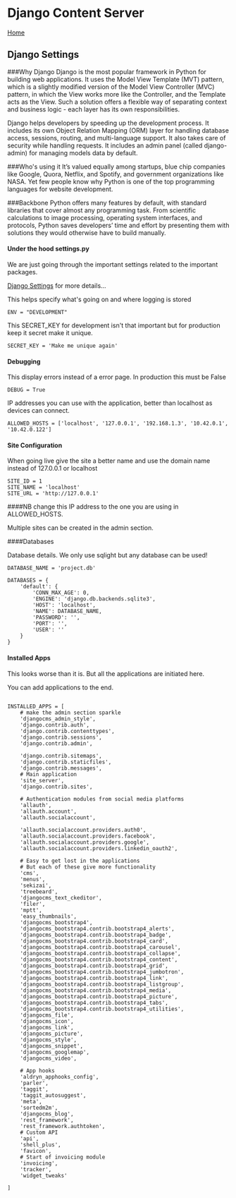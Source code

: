 # Django Content Server

[Home](README.md)

## Django Settings

###Why Django
Django is the most popular framework in Python for building web applications. It uses the Model View Template (MVT) pattern, which is a slightly modified version of the Model View Controller (MVC) pattern, in which the View works more like the Controller, and the Template acts as the View. Such a solution offers a flexible way of separating context and business logic - each layer has its own responsibilities.

Django helps developers by speeding up the development process. It includes its own Object Relation Mapping (ORM) layer for handling database access, sessions, routing, and multi-language support. It also takes care of security while handling requests. It includes an admin panel (called django-admin) for managing models data by default.

###Who's using it
It’s valued equally among startups, blue chip companies like Google, Quora, Netflix, and Spotify, and government organizations like NASA. Yet few people know why Python is one of the top programming languages for website development.

###Backbone
Python offers many features by default, with standard libraries that cover almost any programming task. From scientific calculations to image processing, operating system interfaces, and protocols, Python saves developers’ time and effort by presenting them with solutions they would otherwise have to build manually.


#### Under the hood settings.py

We are just going through the important settings related to the important packages.

[Django Settings](https://docs.djangoproject.com/en/3.1/ref/settings/) for more details...

This helps specify what's going on and where logging is stored

```
ENV = "DEVELOPMENT"
```

This SECRET_KEY for development isn't that important but for production keep it secret make it unique.
```
SECRET_KEY = 'Make me unique again'
```

#### Debugging

This display errors instead of a error page. In production this must be False

```
DEBUG = True
```

IP addresses you can use with the application, better than localhost as devices can connect.

```
ALLOWED_HOSTS = ['localhost', '127.0.0.1', '192.168.1.3', '10.42.0.1', '10.42.0.122']
```

#### Site Configuration

When going live give the site a better name and use the domain name instead of 127.0.0.1 or localhost

```
SITE_ID = 1
SITE_NAME = 'localhost'
SITE_URL = 'http://127.0.0.1'
```

####NB change this IP address to the one you are using in ALLOWED_HOSTS.

Multiple sites can be created in the admin section.

####Databases

Database details. We only use sqlight but any database can be used!

```
DATABASE_NAME = 'project.db'

DATABASES = {
    'default': {
        'CONN_MAX_AGE': 0,
        'ENGINE': 'django.db.backends.sqlite3',
        'HOST': 'localhost',
        'NAME': DATABASE_NAME,
        'PASSWORD': '',
        'PORT': '',
        'USER': ''
    }
}
```

#### Installed Apps

This looks worse than it is. But all the applications are initiated here.

You can add applications to the end.

```

INSTALLED_APPS = [
    # make the admin section sparkle
    'djangocms_admin_style',
    'django.contrib.auth',
    'django.contrib.contenttypes',
    'django.contrib.sessions',
    'django.contrib.admin',

    'django.contrib.sitemaps',
    'django.contrib.staticfiles',
    'django.contrib.messages',
    # Main application
    'site_server',
    'django.contrib.sites',

    # Authentication modules from social media platforms
    'allauth',
    'allauth.account',
    'allauth.socialaccount',

    'allauth.socialaccount.providers.auth0',
    'allauth.socialaccount.providers.facebook',
    'allauth.socialaccount.providers.google',
    'allauth.socialaccount.providers.linkedin_oauth2',

    # Easy to get lost in the applications
    # But each of these give more functionality
    'cms',
    'menus',
    'sekizai',
    'treebeard',
    'djangocms_text_ckeditor',
    'filer',
    'mptt',
    'easy_thumbnails',
    'djangocms_bootstrap4',
    'djangocms_bootstrap4.contrib.bootstrap4_alerts',
    'djangocms_bootstrap4.contrib.bootstrap4_badge',
    'djangocms_bootstrap4.contrib.bootstrap4_card',
    'djangocms_bootstrap4.contrib.bootstrap4_carousel',
    'djangocms_bootstrap4.contrib.bootstrap4_collapse',
    'djangocms_bootstrap4.contrib.bootstrap4_content',
    'djangocms_bootstrap4.contrib.bootstrap4_grid',
    'djangocms_bootstrap4.contrib.bootstrap4_jumbotron',
    'djangocms_bootstrap4.contrib.bootstrap4_link',
    'djangocms_bootstrap4.contrib.bootstrap4_listgroup',
    'djangocms_bootstrap4.contrib.bootstrap4_media',
    'djangocms_bootstrap4.contrib.bootstrap4_picture',
    'djangocms_bootstrap4.contrib.bootstrap4_tabs',
    'djangocms_bootstrap4.contrib.bootstrap4_utilities',
    'djangocms_file',
    'djangocms_icon',
    'djangocms_link',
    'djangocms_picture',
    'djangocms_style',
    'djangocms_snippet',
    'djangocms_googlemap',
    'djangocms_video',

    # App hooks
    'aldryn_apphooks_config',
    'parler',
    'taggit',
    'taggit_autosuggest',
    'meta',
    'sortedm2m',
    'djangocms_blog',
    'rest_framework',
    'rest_framework.authtoken',
    # Custom API
    'api',
    'shell_plus',
    'favicon',
    # Start of invoicing module
    'invoicing',
    'tracker',
    'widget_tweaks'

]
```